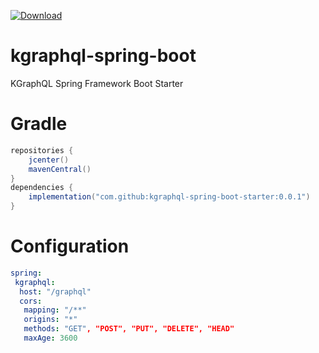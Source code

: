 [ ![Download](https://api.bintray.com/packages/allali84/com.github/kgraphql-spring-boot-starter/images/download.svg?version=0.0.1) ](https://bintray.com/allali84/com.github/kgraphql-spring-boot-starter/0.0.1/link)

# kgraphql-spring-boot
KGraphQL Spring Framework Boot Starter


# Gradle

```gradle
repositories {
    jcenter()
    mavenCentral()
}
dependencies {
    implementation("com.github:kgraphql-spring-boot-starter:0.0.1")
}
```

# Configuration

```yaml
spring:
 kgraphql:
  host: "/graphql" 
  cors:
   mapping: "/**"
   origins: "*"
   methods: "GET", "POST", "PUT", "DELETE", "HEAD"
   maxAge: 3600
```